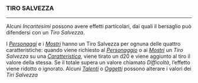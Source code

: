 ### TIRO SALVEZZA
---

Alcuni *Incantesimi* possono avere effetti particolari, dai quali il bersaglio può difendersi con un *Tiro Salvezza*.

I [*Personaggi*](personaggio.md) e i [*Mostri*](mostri.md) hanno un Tiro Salvezza per ognuna delle quattro caratteristiche: quando viene richiesto al [*Personaggio*](personaggio.md) o ai [*Mostri*](mostri.md)  un *Tiro Salvezza* su una [*Caratteristica*](personaggio/caratteristiche.md), viene tirato un d20 e viene aggiunto al tiro il valore della stessa. Se il totale supera un valore chiamato *Difficoltà*, l’effetto viene ridotto o ignorato. Alcuni [*Talenti*](personaggio/talenti.md) o [*Oggetti*](oggetti.md) possono alterare i valori dei *Tiri Salvezza*
